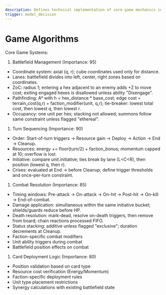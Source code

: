 ```yaml
---
description: Defines technical implementation of core game mechanics including battlefield, cards, factions and combat resolution
trigger: model_decision
---
```


# Game Algorithms

Core Game Systems:

1. Battlefield Management (Importance: 95)

- Coordinate system: axial (q, r); cube coordinates used only for distance.
- Lanes: battlefield divides into left, center, right zones based on coordinates.
- ZoC: radius 1; entering a hex adjacent to an enemy adds +Z to move cost; exiting engaged hexes is disallowed unless ability "Disengage".
- Pathfinding: A\* with h = hex_distance \* base_cost; edge cost = terrain_cost(q,r) + faction_modifier(unit, q,r); tie-breaker: lowest total cost, then lowest q, then lowest r.
- Occupancy: one unit per hex; stacking not allowed; summons follow same constraint unless flagged "ethereal".

1. Turn Sequencing (Importance: 90)

- Order: Start-of-turn triggers → Resource gain → Deploy → Action → End → Cleanup.
- Resources: energy += floor(turn/2) + faction_bonus; momentum capped at 10; overflow is lost.
- Initiative: compare unit.initiative; ties break by lane (L<C<R), then position (lowest q, then r).
- Crises: evaluated at End → before Cleanup; define trigger thresholds and once-per-turn constraint.

1. Combat Resolution (Importance: 85)

- Timing windows: Pre-attack → On-attack → On-hit → Post-hit → On-kill → End-of-combat.
- Damage application: simultaneous within the same initiative bucket; shields/guards reduce before HP.
- Death resolution: mark-dead, resolve on-death triggers, then remove from board; chain reactions processed FIFO.
- Status stacking: additive unless flagged "exclusive"; duration decrements at Cleanup.
- Faction-specific combat modifiers
- Unit ability triggers during combat
- Battlefield position effects on combat

1. Card Deployment Logic (Importance: 80)

- Position validation based on card type
- Resource cost verification (Energy/Momentum)
- Faction-specific deployment rules
- Unit type placement restrictions
- Synergy calculations with existing battlefield state
